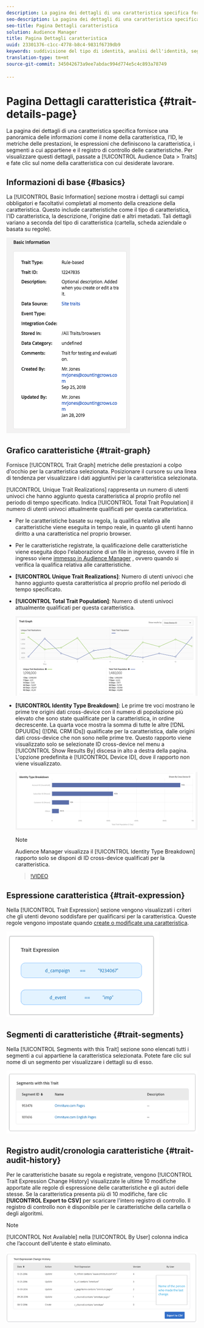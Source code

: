 ```yaml
---
description: La pagina dei dettagli di una caratteristica specifica fornisce una panoramica delle informazioni come il nome della caratteristica, l’ID, le metriche delle prestazioni, le espressioni che definiscono la caratteristica, i segmenti a cui appartiene e il registro di controllo delle caratteristiche. Per visualizzare questi dettagli, vai Dati pubblico > Caratteristiche e fai clic sul nome della caratteristica con cui vuoi lavorare.
seo-description: La pagina dei dettagli di una caratteristica specifica fornisce una panoramica delle informazioni come il nome della caratteristica, l’ID, le metriche delle prestazioni, le espressioni che definiscono la caratteristica, i segmenti a cui appartiene e il registro di controllo delle caratteristiche. Per visualizzare questi dettagli, vai Dati pubblico > Caratteristiche e fai clic sul nome della caratteristica con cui vuoi lavorare.
seo-title: Pagina Dettagli caratteristica
solution: Audience Manager
title: Pagina Dettagli caratteristica
uuid: 23301376-c1cc-4778-b8c4-9831f6739db9
keywords: suddivisione del tipo di identità, analisi dell'identità, segnalazione dell'identità dell'audience
translation-type: tm+mt
source-git-commit: 345042673a9ee7abdac994d774e5c4c893a78749

---
```



# Pagina Dettagli caratteristica {#trait-details-page}

La pagina dei dettagli di una caratteristica specifica fornisce una panoramica delle informazioni come il nome della caratteristica, l’ID, le metriche delle prestazioni, le espressioni che definiscono la caratteristica, i segmenti a cui appartiene e il registro di controllo delle caratteristiche. Per visualizzare questi dettagli, passate a [!UICONTROL Audience Data > Traits] e fate clic sul nome della caratteristica con cui desiderate lavorare.

## Informazioni di base {#basics}

La [!UICONTROL Basic Information] sezione mostra i dettagli sui campi obbligatori e facoltativi completati al momento della creazione della caratteristica. Questo include caratteristiche come il tipo di caratteristica, l'ID caratteristica, la descrizione, l'origine dati e altri metadati. Tali dettagli variano a seconda del tipo di caratteristica (cartella, scheda aziendale o basata su regole).

![](assets/basicInfo.png)

## Grafico caratteristiche {#trait-graph}

Fornisce [!UICONTROL Trait Graph] metriche delle prestazioni a colpo d'occhio per la caratteristica selezionata. Posizionare il cursore su una linea di tendenza per visualizzare i dati aggiuntivi per la caratteristica selezionata.

[!UICONTROL Unique Trait Realizations] rappresenta un numero di utenti univoci che hanno aggiunto questa caratteristica al proprio profilo nel periodo di tempo specificato. Indica [!UICONTROL Total Trait Population] il numero di utenti univoci attualmente qualificati per questa caratteristica.

* Per le caratteristiche basate su regola, la qualifica relativa alle caratteristiche viene eseguita in tempo reale, in quanto gli utenti hanno diritto a una caratteristica nel proprio browser.
* Per le caratteristiche registrate, la qualificazione delle caratteristiche viene eseguita dopo l'elaborazione di un file in ingresso, ovvero il file in ingresso viene [immesso in Audience Manager](../../faq/faq-inbound-data-ingestion.md) , ovvero quando si verifica la qualifica relativa alle caratteristiche.
* **[!UICONTROL Unique Trait Realizations]**: Numero di utenti univoci che hanno aggiunto questa caratteristica al proprio profilo nel periodo di tempo specificato.
* **[!UICONTROL Total Trait Population]**: Numero di utenti univoci attualmente qualificati per questa caratteristica.

   ![grafico a tratti](assets/trait-summary.png)

* **[!UICONTROL Identity Type Breakdown]**: Le prime tre voci mostrano le prime tre origini dati cross-device con il numero di popolazione più elevato che sono state qualificate per la caratteristica, in ordine decrescente. La quarta voce mostra la somma di tutte le altre [!DNL DPUUIDs] ([!DNL CRM IDs]) qualificate per la caratteristica, dalle origini dati cross-device che non sono nelle prime tre. Questo rapporto viene visualizzato solo se selezionate ID cross-device nel menu a [!UICONTROL Show Results By] discesa in alto a destra della pagina. L'opzione predefinita è [!UICONTROL Device ID], dove il rapporto non viene visualizzato.

   ![grafico a tratti](assets/trait-identity.png)
   > [!NOTE]
   > Audience Manager visualizza il [!UICONTROL Identity Type Breakdown] rapporto solo se disponi di ID cross-device qualificati per la caratteristica.

   >[!VIDEO](https://video.tv.adobe.com/v/27977/?captions=ita)

## Espressione caratteristica {#trait-expression}

Nella [!UICONTROL Trait Expression] sezione vengono visualizzati i criteri che gli utenti devono soddisfare per qualificarsi per la caratteristica. Queste regole vengono impostate quando [create o modificate una caratteristica](../../features/traits/about-trait-builder.md).

![](assets/traitExpression.png)

## Segmenti di caratteristiche {#trait-segments}

Nella [!UICONTROL Segments with this Trait] sezione sono elencati tutti i segmenti a cui appartiene la caratteristica selezionata. Potete fare clic sul nome di un segmento per visualizzare i dettagli su di esso.

![](assets/traitSegments.png)

## Registro audit/cronologia caratteristiche {#trait-audit-history}

Per le caratteristiche basate su regola e registrate, vengono [!UICONTROL Trait Expression Change History] visualizzate le ultime 10 modifiche apportate alle regole di espressione delle caratteristiche e gli autori delle stesse. Se la caratteristica presenta più di 10 modifiche, fare clic **[!UICONTROL Export to CSV]** per scaricare l'intero registro di controllo. Il registro di controllo non è disponibile per le caratteristiche della cartella o degli algoritmi.

>[!NOTE]
>
>[!UICONTROL Not Available] nella [!UICONTROL By User] colonna indica che l’account dell’utente è stato eliminato.

![](assets/traitHistory.png)